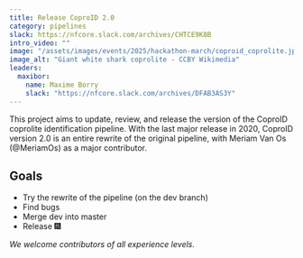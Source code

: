 ```yaml
---
title: Release CoproID 2.0
category: pipelines
slack: https://nfcore.slack.com/archives/CHTCE9K8B
intro_video: ""
image: "/assets/images/events/2025/hackathon-march/coproid_coprolite.jpg"
image_alt: "Giant white shark coprolite - CCBY Wikimedia"
leaders:
  maxibor:
    name: Maxime Borry
    slack: "https://nfcore.slack.com/archives/DFAB3AS3Y"
---
```


This project aims to update, review, and release the version of the CoproID coprolite identification pipeline.
With the last major release in 2020, CoproID version 2.0 is an entire rewrite of the original pipeline, with Meriam Van Os (@MeriamOs) as a major contributor.

## Goals

- Try the rewrite of the pipeline (on the dev branch)
- Find bugs
- Merge dev into master
- Release 🎆

_We welcome contributors of all experience levels._
